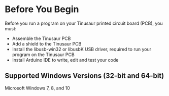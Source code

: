 # Before You Begin

Before you run a program on your Tinusaur printed circuit board (PCB), you must:
- Assemble the Tinusaur PCB
- Add a shield to the Tinusaur PCB
- Install the libusb-win32 or libusbK USB driver, required to run your program on the Tinusaur PCB
- Install Arduino IDE to write, edit and test your code

## Supported Windows Versions (32-bit and 64-bit)
Microsoft Windows 7, 8, and 10

